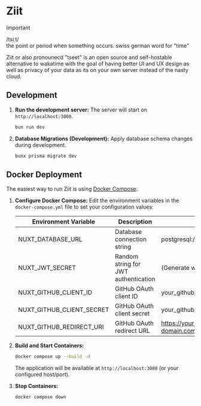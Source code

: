 # Ziit

> [!IMPORTANT]
> /tsiːt/  
> the point or period when something occurs. swiss german word for "time"

Ziit or also pronounecd "tseet" is an open source and self-hostable alternative to wakatime with the goal of having better UI and UX design as well as privacy of your data as its on your own server instead of the nasty cloud.

## Development

1. **Run the development server:**
    The server will start on `http://localhost:3000`.

    ```bash
    bun run dev
    ```

2. **Database Migrations (Development):**
    Apply database schema changes during development.

    ```bash
    bunx prisma migrate dev
    ```

## Docker Deployment

The easiest way to run Ziit is using [Docker Compose](https://github.com/0PandaDEV/Ziit/blob/main/docker-compose.yml).

1. **Configure Docker Compose:**
    Edit the environment variables in the `docker-compose.yml` file to set your configuration values:

    | Environment Variable | Description | Example |
    |---------------------|-------------|---------|
    | NUXT_DATABASE_URL | Database connection string | postgresql://postgres:root@postgres:5432/ziit |
    | NUXT_JWT_SECRET | Random string for JWT authentication | (Generate with `openssl rand --hex 64`) |
    | NUXT_GITHUB_CLIENT_ID | GitHub OAuth client ID | your_github_client_id |
    | NUXT_GITHUB_CLIENT_SECRET | GitHub OAuth client secret | your_github_client_secret |
    | NUXT_GITHUB_REDIRECT_URI | GitHub OAuth redirect URL | <https://your-domain.com/api/auth/github/callback> |

2. **Build and Start Containers:**

    ```bash
    docker compose up --build -d
    ```

    The application will be available at `http://localhost:3000` (or your configured host/port).

3. **Stop Containers:**

    ```bash
    docker compose down
    ```
